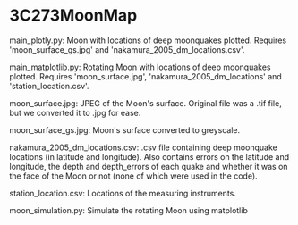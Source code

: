 # 3C273MoonMap
  main_plotly.py: Moon with locations of deep moonquakes plotted. Requires 'moon_surface_gs.jpg' and 'nakamura_2005_dm_locations.csv'.

main_matplotlib.py: Rotating Moon with locations of deep moonquakes plotted. Requires 'moon_surface.jpg', 'nakamura_2005_dm_locations' and 'station_location.csv'.

moon_surface.jpg: JPEG of the Moon's surface. Original file was a .tif file, but we converted it to .jpg for ease.

moon_surface_gs.jpg: Moon's surface converted to greyscale.

nakamura_2005_dm_locations.csv: .csv file containing deep moonquake locations (in latitude and longitude). Also contains errors on the latitude and longitude, the depth and depth_errors of each quake and whether it was on the face of the Moon or not (none of which were used in the code).

station_location.csv: Locations of the measuring instruments. 

moon_simulation.py: Simulate the rotating Moon using matplotlib
